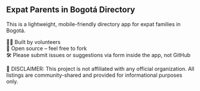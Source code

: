 ## Expat Parents in Bogotá Directory

This is a lightweight, mobile-friendly directory app for expat families in Bogotá.

👩‍💻 Built by volunteers  
📖 Open source – feel free to fork  
🛠️ Please submit issues or suggestions via form inside the app, not GitHub

🛑 DISCLAIMER: This project is not affiliated with any official organization. All listings are community-shared and provided for informational purposes only.
